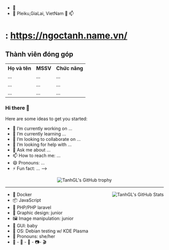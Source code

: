 -   👀 
- 🌱 Pleiku,GiaLai, VietNam 💞️ 📫 
# : https://ngoctanh.name.vn/


                       
<html>

<body>

<h2>Thành viên đóng góp</h2>

<table style="width:100%">
  <tr>
    <th>Họ và tên</th>
    <th>MSSV</th>
    <th>Chức năng</th>
  </tr>
  <tr>
    <td>...</td>
    <td>...</td>
    <td>...</td>
  </tr>
  <tr>
    <td>...</td>
    <td>...</td>
    <td>...</td>
  </tr>
   <tr>
    <td>...</td>
    <td>...</td>
    <td>...</td>
  </tr>
</table>


### Hi there 👋




Here are some ideas to get you started:

- 🔭 I’m currently working on ...
- 🌱 I’m currently learning ...
- 👯 I’m looking to collaborate on ...
- 🤔 I’m looking for help with ...
- 💬 Ask me about ...
- 📫 How to reach me: ...
- 😄 Pronouns: ...
- ⚡ Fun fact: ...
-->

<div align="center">
  <img src="https://github-profile-trophy.vercel.app/?username=TanhGL&column=-1" alt="TanhGL's GitHub trophy">
</div>

<hr>

[//]: https://github-readme-stats.vercel.app/api?username=TanhGL&count_private=true&show_icons=true&theme=buefy&custom_title=🧶%20Rongrong%20is%20vibrating

<img align="right" src="https://github-readme-stats-tanhgl.vercel.app/api?username=TanhGL&count_private=true&show_icons=true&theme=buefy&custom_title=🧶%20Rongrong%20is%20vibrating" alt="TanhGL's GitHub Stats">


- 🦈 Docker 
- 📦 JavaScript
- 👀 PHP/PHP laravel
- 🎨 Graphic design: junior
- 🖼️ Image manipulation: junior
- 📱 GUI: baby
- 🍥 OS: Debian testing w/ KDE Plasma
- 💭 Pronouns: she/her
- 📣 - 🐍 - 💬 - 📷- 🎬 

